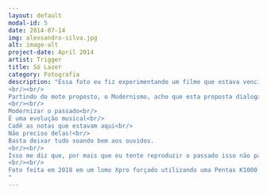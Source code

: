 ```yaml
---
layout: default
modal-id: 5
date: 2014-07-14
img: alexsandro-silva.jpg
alt: image-alt
project-date: April 2014
artist: Trigger
title: Só Lazer
category: Fotografia
description: "Essa foto eu fiz experimentando um filme que estava vencido mirando uma superexposição, o resultado foram essas fotos muito granuladas e pouco nítidas. Eu gosto dessa série porque me lembra muito as fotos antigas que temos daqui da quebrada, me remete a um tempo em que o acesso era raríssimo, poder reproduzir essa estética ainda que de forma experimental hoje nada mais é do que um privilégio. Eu gosto muito dessa ideia quase contraditória de trazer o analógico para ápice do que temos de acesso e consumo a imagens e artes digitais no geral, uma NFT analógica... É possível? Acredito que sim!
<br/><br/>
Partindo do mote proposto, o Modernismo, acho que esta proposta dialoga muito com a ideia ou ainda proposta de modernizar o analógico, ainda que seja apenas um simulacro formado por “zeros” e “uns”. Sempre quando penso nisso me veio o monólogo de Chico Science na cabeça:
<br/><br/>
Modernizar o passado<br/>
É uma evolução musical<br/>
Cadê as notas que estavam aqui<br/>
Não preciso delas!<br/>
Basta deixar tudo soando bem aos ouvidos.
<br/><br/>
Isso me diz que, por mais que eu tente reproduzir o passado isso não passará de uma tentativa. Basta fazer da melhor forma que eu conseguir, e deixar o mais próximo do meu objetivo inicial.
<br/><br/>
Foto feita em 2018 em um lomo Xpro forçado utilizando uma Pentax K1000.
"
---
```

